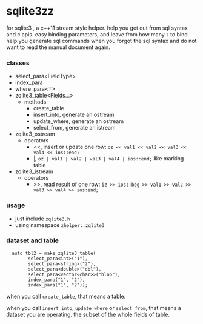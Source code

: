 # sqlite3zz
for sqlite3 , a c++11 stream style helper. help you get out from sql syntax and c apis. easy binding parameters, and leave from how many `?` to bind. help you generate sql commands when you forgot the sql syntax and do not want to read the manual document again.

### classes
* select_para\<FieldType\>
* index_para
* where_para\<T\>
* zqlite3_table<Fields...>
  * methods
    * create_table
    * insert_into, generate an ostream
    * update_where, generate an ostream
    * select_from, generate an istream
* zqlite3_ostream
  * operators
    * <<, insert or update one row: `oz << val1 << val2 << val3 << val4 << ios::end;`
    * |, `oz | val1 | val2 | val3 | val4 | ios::end;` like marking table
* zqlite3_istream
  * operators
    * \>\>, read result of one row: `iz >> ios::beg >> val1 >> val2 >> val3 >> val4 >> ios:end;`
 
### usage
* just include `zqlite3.h`
* using namespace `zhelper::zqlite3`
  
### dataset and table
```
  auto tbl2 = make_zqlite3_table(
        select_para<int>("1"),
        select_para<string>("2"),
        select_para<double>("dbl"),
        select_para<vector<char>>("blob"),                           
        index_para("1", "2"),
        index_para("1", "2"));
```
when you call `create_table`, that means a table.

when you call `insert_into`, `update_where` or `select_from`, that means a dataset you are operating. the subset of the whole fields of table.

